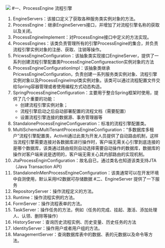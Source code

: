 ![](https://upload-images.jianshu.io/upload_images/13055171-d24115443326712c.png?imageMogr2/auto-orient/strip%7CimageView2/2/w/1240)
#一、ProcessEngine 流程引擎
1. EngineServers：该接口定义了获取各种服务类实例对象的方法。
2. ProcessEngine：继承EngineServers接口，并增加了对流程引擎名称的获取以及关闭。
3. ProcessEngineImplement：对ProcessEngine接口中定义的方法实现。
4. ProcessEngines：该类负责管理所有的引擎ProcessEngine的集合，并负责流程引擎实例对象的注册、获取、注销等操作。
5. PricwssEngineConfiguration：该抽象类实现接口EngineServer，提供了一系列创建流程引擎配置类ProcessEngineConfigureaction实例对象的方法
6. ProcessEngineConfigurationImpl：该抽象类继承PricwssEngineConfiguration，负责创建一系列服务类实例对象、流程引擎实例对象以及ProcessEngineImpl类实例对象。该类可以通过流程配置文件交给Spring容器管理或者使用编程方式动态构造。
7. SpringProcessEngineConfiguration：主要用于整合Spring框架时使用，提供了几个重要的功能：
    * 创建流程引擎实例对象；
    * 流程引擎启动之后自动部署配置的流程文档（需要配置）
    * 设置流程引擎连接的数据源、事务管理器等
8. StandaloneProcessEngineConfigueration：标准的流程引擎配置类。
9. MultiSchemaMultiTenantProcessEngineConfiguration：“多数据库多租户”流程引擎配置类，Activiti通过此类为开发人员提供了自动路由机制，这样当流程引擎需要连接对各数据库进行操作时，客户端无需关心引擎到底连接的是哪个数据库，该类通过路由规则自动选择需要自动操作的数据库，数据库的操作对客户端来说是透明的，客户端无需关心其内部路由的实现机制。
10. JtaProcessEnginConfiguration：故名自已，通过类名也知道该类支持JTA（Java Transaction API）
11. StandaloneInMenProcessEngineConfiguration：该类通常可以在开发环境中自测使用，默认采用H2数据可存储数据
#二、EngineServer 提供了一下服务
1. RepositoryServer：操作流程定义的方法。
2. Runtime：操作流程实例的方法。
3. FormServer：操作流程表单的方法。
4. TaskServer：操作任务的方法，例如（任务的完成、挂起、激活、添加处理人、认领、删除等操作）
5. HistoryServer：查询历史流程实例、历史变量、历史任务的方法
6. IdentityServer：操作用户或者用户组的方法。
7. ManagementServer：查询数据库表中的数据、表的元数据以及命令等方法。

